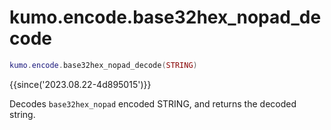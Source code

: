 # kumo.encode.base32hex_nopad_decode

```lua
kumo.encode.base32hex_nopad_decode(STRING)
```

{{since('2023.08.22-4d895015')}}

Decodes `base32hex_nopad` encoded STRING, and returns the decoded string.

